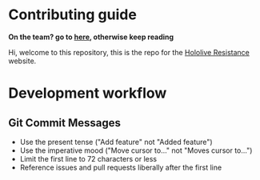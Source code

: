 # Contributing guide
**On the team? go to [here](#development-workflow), otherwise keep reading**

Hi, welcome to this repository, this is the repo for the [Hololive Resistance](https://discord.gg/hololive-resistance) website. 

# Development workflow

## Git Commit Messages

* Use the present tense ("Add feature" not "Added feature")
* Use the imperative mood ("Move cursor to..." not "Moves cursor to...")
* Limit the first line to 72 characters or less
* Reference issues and pull requests liberally after the first line